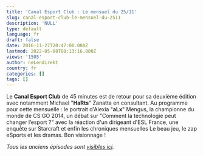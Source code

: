 ```yaml
---
title: 'Canal Esport Club : Le mensuel du 25/11'
slug: canal-esport-club-le-mensuel-du-2511
description: 'NULL'
type: default
language: fr
draft: false
date: 2016-11-27T20:47:00.000Z
lastmod: 2022-05-08T08:13:16.000Z
views: '1505'
author: neLendirekt
country: fr
categories: []
tags: []
---
```

Le **Canal Esport Club** de 45 minutes est de retour pour sa deuxième édition avec notamment Michael "**HaRts**" Zanatta en consultant. Au programme pour cette mensuelle : le portrait d'Alexia "**aLx**" Mengus, la championne du monde de CS:GO 2014, un débat sur "Comment la technologie peut changer l’esport ?" avec la réaction d'un dirigeant d'ESL France, une enquête sur Starcraft et enfin les chroniques mensuelles Le beau jeu, le zap eSports et les dramas. Bon visionnage ! 

_Tous les anciens épisodes sont [visibles ici](http://esport.canalplus.fr/categorie/emissions/)._
